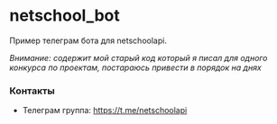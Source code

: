 # netschool_bot
Пример телеграм бота для netschoolapi.

_Внимание: содержит мой старый код который я писал
 для одного конкурса по проектам, постараюсь привести в порядок на днях_

### Контакты

  - Телеграм группа: https://t.me/netschoolapi
